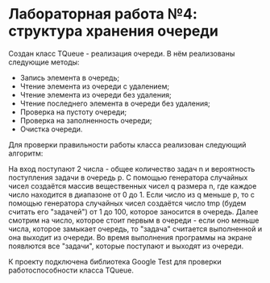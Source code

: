 # Лабораторная работа №4: структура хранения очереди

Создан класс TQueue - реализация очереди. В нём реализованы следующие методы:

- Запись элемента в очередь;
- Чтение элемента из очереди с удалением;
- Чтение элемента из очереди без удаления;
- Чтение последнего элемента в очереди без удаления;
- Проверка на пустоту очереди;
- Проверка на заполненность очереди;
- Очистка очереди.

Для проверки правильности работы класса реализован следующий алгоритм:

  На вход поступают 2 числа - общее количество задач n и вероятность поступления задачи
  в очередь p. C помощью генератора случайных чисел создаётся массив вещественных чисел q
  размера n, где каждое число находится в диапазоне от 0 до 1. Если число из q меньше p, то 
  с помощью генератора случайных чисел создаётся число tmp (будем считать его "задачей") от 1 до 100, 
  которое заносится в очередь. Далее смотрим на число, которое стоит первым в очереди - если оно 
  меньше числа, которое замыкает очередь, то "задача" считается выполненной и она выходит из очереди.
  Во время выполнения программы на экране появлются все "задачи", которые поступают и выходят из очереди.

К проекту подключена библиотека Google Test для проверки работоспособности класса TQueue.
